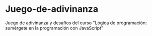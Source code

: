 # Juego-de-adivinanza
Juego de adivinanza y desafíos del curso "Lógica de programación: sumérgete en la programación con JavaScript"
